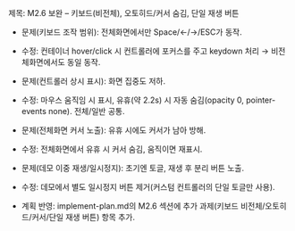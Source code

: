 제목: M2.6 보완 – 키보드(비전체), 오토히드/커서 숨김, 단일 재생 버튼

- 문제(키보드 조작 범위): 전체화면에서만 Space/←/→/ESC가 동작.
- 수정: 컨테이너 hover/click 시 컨트롤러에 포커스를 주고 keydown 처리 → 비전체화면에서도 동일 동작.

- 문제(컨트롤러 상시 표시): 화면 집중도 저하.
- 수정: 마우스 움직임 시 표시, 유휴(약 2.2s) 시 자동 숨김(opacity 0, pointer-events none). 전체/일반 공통.

- 문제(전체화면 커서 노출): 유휴 시에도 커서가 남아 방해.
- 수정: 전체화면에서 유휴 시 커서 숨김, 움직이면 재표시.

- 문제(데모 이중 재생/일시정지): 초기엔 토글, 재생 후 분리 버튼 노출.
- 수정: 데모에서 별도 일시정지 버튼 제거(커스텀 컨트롤러의 단일 토글만 사용).

- 계획 반영: implement-plan.md의 M2.6 섹션에 추가 과제(키보드 비전체/오토히드/커서/단일 재생 버튼) 항목 추가.
